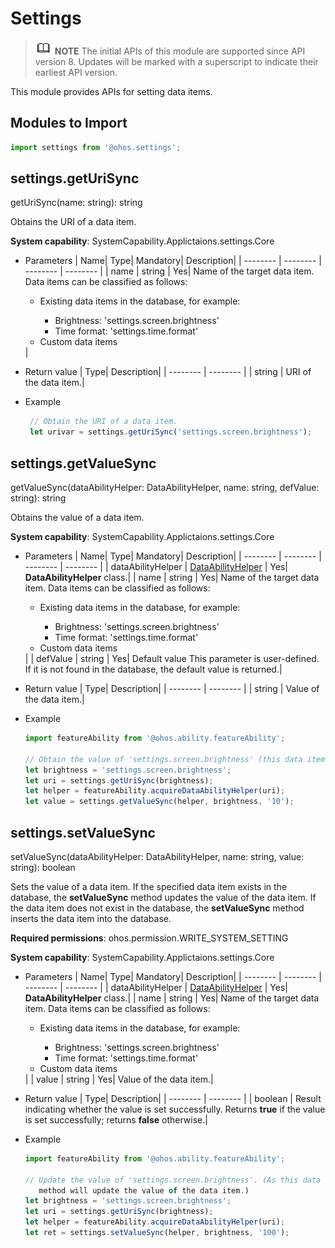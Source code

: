# Settings

> ![icon-note.gif](public_sys-resources/icon-note.gif) **NOTE**
> The initial APIs of this module are supported since API version 8. Updates will be marked with a superscript to indicate their earliest API version.


This module provides APIs for setting data items.


## Modules to Import

```typescript
import settings from '@ohos.settings';
```



## settings.getUriSync

getUriSync(name: string): string

Obtains the URI of a data item.

**System capability**: SystemCapability.Applictaions.settings.Core

- Parameters
  | Name| Type| Mandatory| Description|
  | -------- | -------- | -------- | -------- |
  | name | string | Yes| Name of the target data item. Data items can be classified as follows:<br> <ul><li>Existing data items in the database, for example:<br></li> <ul><li>Brightness: 'settings.screen.brightness'<br> </li>  <li>Time format: 'settings.time.format'<br> </li></ul> <li>Custom data items</li></ul>|

- Return value
  | Type| Description|
  | -------- | -------- |
  | string | URI of the data item.|

- Example
  ```typescript
   // Obtain the URI of a data item.
   let urivar = settings.getUriSync('settings.screen.brightness');  
  ```


## settings.getValueSync

getValueSync(dataAbilityHelper: DataAbilityHelper, name: string, defValue: string): string

Obtains the value of a data item.

**System capability**: SystemCapability.Applictaions.settings.Core

- Parameters
  | Name| Type| Mandatory| Description|
  | -------- | -------- | -------- | -------- |
  | dataAbilityHelper | [DataAbilityHelper](js-apis-dataAbilityHelper.md) | Yes| **DataAbilityHelper** class.|
  | name | string | Yes| Name of the target data item. Data items can be classified as follows:<br> <ul><li>Existing data items in the database, for example:<br></li> <ul><li>Brightness: 'settings.screen.brightness'<br> </li>  <li>Time format: 'settings.time.format'<br> </li></ul> <li>Custom data items</li></ul>|
  | defValue | string | Yes| Default value This parameter is user-defined. If it is not found in the database, the default value is returned.|

- Return value
  | Type| Description|
  | -------- | -------- |
  | string | Value of the data item.|

- Example
  ```typescript
  import featureAbility from '@ohos.ability.featureAbility';

  // Obtain the value of 'settings.screen.brightness' (this data item already exists in the database).
  let brightness = 'settings.screen.brightness';
  let uri = settings.getUriSync(brightness);
  let helper = featureAbility.acquireDataAbilityHelper(uri);
  let value = settings.getValueSync(helper, brightness, '10');
  ```


## settings.setValueSync

setValueSync(dataAbilityHelper: DataAbilityHelper, name: string, value: string): boolean

Sets the value of a data item.
If the specified data item exists in the database, the **setValueSync** method updates the value of the data item. If the data item does not exist in the database, the **setValueSync** method inserts the data item into the database.

**Required permissions**: ohos.permission.WRITE_SYSTEM_SETTING

**System capability**: SystemCapability.Applictaions.settings.Core

- Parameters
  | Name| Type| Mandatory| Description|
  | -------- | -------- | -------- | -------- |
  | dataAbilityHelper | [DataAbilityHelper](js-apis-dataAbilityHelper.md) | Yes| **DataAbilityHelper** class.|
  | name | string | Yes| Name of the target data item. Data items can be classified as follows:<br> <ul><li>Existing data items in the database, for example:<br></li> <ul><li>Brightness: 'settings.screen.brightness'<br> </li>  <li>Time format: 'settings.time.format'<br> </li></ul> <li>Custom data items</li></ul>|
  | value | string | Yes| Value of the data item.|

- Return value
  | Type| Description|
  | -------- | -------- |
  | boolean | Result indicating whether the value is set successfully. Returns **true** if the value is set successfully; returns **false** otherwise.|

- Example
  ```typescript
  import featureAbility from '@ohos.ability.featureAbility';

  // Update the value of 'settings.screen.brightness'. (As this data item exists in the database, the setValueSync 
     method will update the value of the data item.)
  let brightness = 'settings.screen.brightness';
  let uri = settings.getUriSync(brightness);
  let helper = featureAbility.acquireDataAbilityHelper(uri);
  let ret = settings.setValueSync(helper, brightness, '100');
  ```

